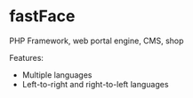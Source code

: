 fastFace
========

PHP Framework, web portal engine, CMS, shop

Features:

 * Multiple languages
 * Left-to-right and right-to-left languages